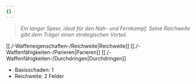 ```yaml
---
{}
---
```

>*Ein langer Speer, ideal für den Nah- und Fernkampf. Seine Reichweite gibt dem Träger einen strategischen Vorteil.*  
  
[[./-Waffeneigenschaften-/Reichweite|Reichweite]] [[./-Waffenfähigkeiten-/Parieren|Parieren]] [[./-Waffenfähigkeiten-/Durchdringen|Durchdringen]]  
  
- Basisschaden: 1  
- Reichweite: 2 Felder